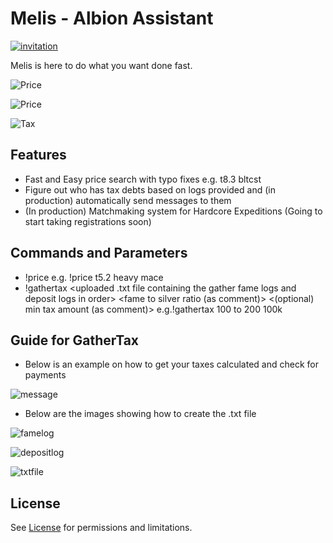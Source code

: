 
# Melis - Albion Assistant


[![invitation](https://cdn2.iconfinder.com/data/icons/gaming-platforms-squircle/250/discord_squircle-128.png)](https://discord.com/api/oauth2/authorize?client_id=795330342856818719&permissions=2148005952&scope=bot) 

Melis is here to do what you want done fast.

![Price](https://forum.albiononline.com/index.php/Attachment/24667-Ekran-G%C3%B6r%C3%BCnt%C3%BCs%C3%BC-57-png/) 

![Price](https://forum.albiononline.com/index.php/Attachment/24668-Ekran-G%C3%B6r%C3%BCnt%C3%BCs%C3%BC-58-png/)

![Tax](https://forum.albiononline.com/index.php/Attachment/24670-Ekran-G%C3%B6r%C3%BCnt%C3%BCs%C3%BC-59-png/)

## Features

- Fast and Easy price search with typo fixes e.g. t8.3 bltcst 
- Figure out who has tax debts based on logs provided and (in production) automatically send messages to them
- (In production) Matchmaking system for Hardcore Expeditions (Going to start taking registrations soon)

## Commands and Parameters
- !price <tier with or without enchant level> <item name> e.g. !price t5.2 heavy mace
- !gathertax <uploaded .txt file containing the gather fame logs and deposit logs in order> <fame to silver ratio (as comment)> <(optional) min tax amount (as comment)> e.g.!gathertax 100 to 200 100k

## Guide for GatherTax

- Below is an example on how to get your taxes calculated and check for payments

![message](https://forum.albiononline.com/index.php/Attachment/24674-Ekran-G%C3%B6r%C3%BCnt%C3%BCs%C3%BC-65-png/)

- Below are the images showing how to create the .txt file

![famelog](https://forum.albiononline.com/index.php/Attachment/24672-Ekran-G%C3%B6r%C3%BCnt%C3%BCs%C3%BC-61-png/)

![depositlog](https://forum.albiononline.com/index.php/Attachment/24673-Ekran-G%C3%B6r%C3%BCnt%C3%BCs%C3%BC-62-png/)

![txtfile](https://forum.albiononline.com/index.php/Attachment/24671-Ekran-G%C3%B6r%C3%BCnt%C3%BCs%C3%BC-64-png/)

## License

See [License](https://github.com/MuratKaracaa/melis/blob/main/LICENSE) for permissions and limitations.
